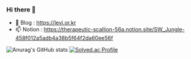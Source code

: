 ### Hi there 👋

- 🤔 Blog : https://levi.or.kr
- 📫 Notion : https://therapeutic-scallion-56a.notion.site/SW_Jungle-458f012a5adb4a38b5f64f2da60ee56f

![Anurag's GitHub stats](https://github-readme-stats.vercel.app/api?username=SeokKyuHong&show_icons=true&theme=radical)
[![Solved.ac Profile](http://mazassumnida.wtf/api/generate_badge?boj=hongsk5689)](https://solved.ac/hongsk5689)

<!--
**SeokKyuHong/SeokKyuHong** is a ✨ _special_ ✨ repository because its `README.md` (this file) appears on your GitHub profile.

Here are some ideas to get you started:

- 🔭 I’m currently working on ...
- 🌱 I’m currently learning ...
- 👯 I’m looking to collaborate on ...
- 🤔 I’m looking for help with ...
- 💬 Ask me about ...
- 📫 How to reach me: ...
- 😄 Pronouns: ...
- ⚡ Fun fact: ...
-->
